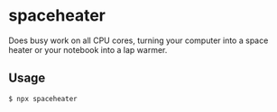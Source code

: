 # spaceheater

Does busy work on all CPU cores, turning your computer into a space heater or your notebook into a lap warmer.

## Usage

`$ npx spaceheater`
